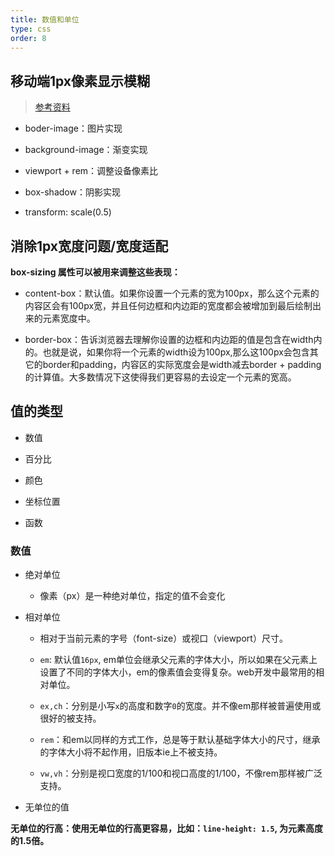 ```yaml
---
title: 数值和单位
type: css
order: 8
---
```


## 移动端1px像素显示模糊

> [参考资料](https://segmentfault.com/a/1190000007604842)

- boder-image：图片实现

- background-image：渐变实现

- viewport + rem：调整设备像素比

- box-shadow：阴影实现

- transform: scale(0.5)

## 消除1px宽度问题/宽度适配

**box-sizing 属性可以被用来调整这些表现：**

- content-box：默认值。如果你设置一个元素的宽为100px，那么这个元素的内容区会有100px宽，并且任何边框和内边距的宽度都会被增加到最后绘制出来的元素宽度中。

- border-box：告诉浏览器去理解你设置的边框和内边距的值是包含在width内的。也就是说，如果你将一个元素的width设为100px,那么这100px会包含其它的border和padding，内容区的实际宽度会是width减去border + padding的计算值。大多数情况下这使得我们更容易的去设定一个元素的宽高。

## 值的类型

- 数值

- 百分比

- 颜色

- 坐标位置

- 函数

### 数值

- 绝对单位

    - 像素（px）是一种绝对单位，指定的值不会变化

- 相对单位

    - 相对于当前元素的字号（font-size）或视口（viewport）尺寸。

    - `em`: 默认值`16px`, em单位会继承父元素的字体大小，所以如果在父元素上设置了不同的字体大小，em的像素值会变得复杂。web开发中最常用的相对单位。

    - `ex,ch`：分别是小写`x`的高度和数字`0`的宽度。并不像em那样被普遍使用或很好的被支持。

    - `rem`：和em以同样的方式工作，总是等于默认基础字体大小的尺寸，继承的字体大小将不起作用，旧版本ie上不被支持。

    - `vw,vh`：分别是视口宽度的1/100和视口高度的1/100，不像rem那样被广泛支持。

- 无单位的值

**无单位的行高：使用无单位的行高更容易，比如：`line-height: 1.5`, 为元素高度的1.5倍。**
